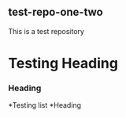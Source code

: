 ## test-repo-one-two
This is a test repository
# Testing Heading
### Heading

*Testing list
*Heading
